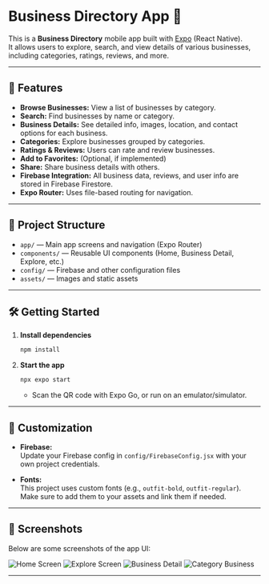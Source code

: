 # Business Directory App 📱

This is a **Business Directory** mobile app built with [Expo](https://expo.dev) (React Native).  
It allows users to explore, search, and view details of various businesses, including categories, ratings, reviews, and more.

---

## 🚀 Features

- **Browse Businesses:** View a list of businesses by category.
- **Search:** Find businesses by name or category.
- **Business Details:** See detailed info, images, location, and contact options for each business.
- **Categories:** Explore businesses grouped by categories.
- **Ratings & Reviews:** Users can rate and review businesses.
- **Add to Favorites:** (Optional, if implemented)
- **Share:** Share business details with others.
- **Firebase Integration:** All business data, reviews, and user info are stored in Firebase Firestore.
- **Expo Router:** Uses file-based routing for navigation.

---

## 📂 Project Structure

- `app/` — Main app screens and navigation (Expo Router)
- `components/` — Reusable UI components (Home, Business Detail, Explore, etc.)
- `config/` — Firebase and other configuration files
- `assets/` — Images and static assets

---

## 🛠️ Getting Started

1. **Install dependencies**

   ```bash
   npm install
   ```

2. **Start the app**

   ```bash
   npx expo start
   ```

   - Scan the QR code with Expo Go, or run on an emulator/simulator.

---

## 📝 Customization

- **Firebase:**  
  Update your Firebase config in `config/FirebaseConfig.jsx` with your own project credentials.

- **Fonts:**  
  This project uses custom fonts (e.g., `outfit-bold`, `outfit-regular`). Make sure to add them to your assets and link them if needed.

---

## 📸 Screenshots

Below are some screenshots of the app UI:

![Home Screen](./assets/screenshot/home.jpg)
![Explore Screen](./assets/screenshot/explore.jpg)
![Business Detail](./assets/screenshot/single-business.jpg)
![Category Business](./assets/screenshot/category-business.jpg)

---
